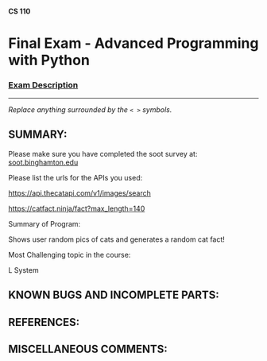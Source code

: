 #### CS 110
# Final Exam - Advanced Programming with Python

### [Exam Description](https://docs.google.com/document/d/1FI-WV95nSTK1JMg5j5sKhxcbl46DPVPkBrxC3FMo45g/edit?usp=sharing)

***

_Replace anything surrounded by the `< >` symbols._

## SUMMARY:
Please make sure you have completed the soot survey at:
    [soot.binghamton.edu](https://soot.binghamton.edu)

Please list the urls for the APIs you used:

https://api.thecatapi.com/v1/images/search

https://catfact.ninja/fact?max_length=140

Summary of Program:

Shows user random pics of cats and generates a random cat fact!

Most Challenging topic in the course:

L System

## KNOWN BUGS AND INCOMPLETE PARTS:
 

## REFERENCES:


## MISCELLANEOUS COMMENTS:
 

